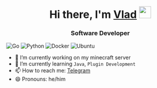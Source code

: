 <h1 align="center">Hi there, I'm <a href="https://ineverbee.github.io/resume/" target="_blank">Vlad</a> 
<img src="https://github.com/blackcater/blackcater/raw/main/images/Hi.gif" height="32"/></h1>
<h3 align="center">Software Developer</h3>

![Go](https://img.shields.io/badge/go-%2300ADD8.svg?style=for-the-badge&logo=go&logoColor=white) ![Python](https://img.shields.io/badge/postgres-%23316192.svg?style=for-the-badge&logo=postgresql&logoColor=white) ![Docker](https://img.shields.io/badge/docker-%230db7ed.svg?style=for-the-badge&logo=docker&logoColor=white) ![Ubuntu](https://img.shields.io/badge/Ubuntu-E95420?style=for-the-badge&logo=ubuntu&logoColor=white)

<!--[![Typing SVG](https://readme-typing-svg.herokuapp.com?color=%2336BCF7&lines=Ow,+nice+to+see+you+here)](https://git.io/typing-svg)-->
- 🔭 I’m currently working on my minecraft server
- 🌱 I’m currently learning `Java`, `Plugin Development`
- 📫 How to reach me: [Telegram](http://t.me/ineverbee)
- 😄 Pronouns: he/him

<!-- ![Jokes Card](https://readme-jokes.vercel.app/api) -->
